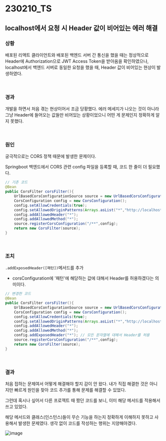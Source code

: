 # 230210_TS

## localhost에서 요청 시 Header 값이 비어있는 에러 해결

### 상황

배포된 리액트 클라이언트와 배포된 백엔드 서버 간 통신을 했을 때는 정상적으로 Header에 Authorization으로 JWT Access Token을 받아옴을 확인하였으나, localhost에서 백엔드 서버로 동일한 요청을 했을 때, Header 값이 비어있는 현상이 발생하였다.

<br>

### 경과

개발을 하면서 처음 겪는 현상이어서 조금 당황했다. 에러 메세지가 나오는 것이 아니라 그냥 Header에 들어오는 값들만 비어있는 상황이었으니 어떤 게 문제인지 정확하게 알지 못했다.

<br>

### 원인

궁극적으로는 CORS 정책 때문에 발생한 문제이다.

Springboot 백엔드에서 CORS 관련 config 파일을 등록할 때, 코드 한 줄이 더 필요했다.

```Java
// 기존 코드
@Bean
public CorsFilter corsFilter(){
    UrlBasedCorsConfigurationSource source = new UrlBasedCorsConfigurationSource();
    CorsConfiguration config = new CorsConfiguration();
    config.setAllowCredentials(true);
    config.setAllowedOriginPatterns(Arrays.asList("*","http://localhost:3000/"));
    config.addAllowedHeader("*");
    config.addAllowedMethod("*");
    source.registerCorsConfiguration("/**",config);
    return new CorsFilter(source);
}
```

<br>

### 조치

`.addExposedHeader([패턴])`메서드를 추가

- corsConfiguration에 '패턴'에 해당하는 값에 대해서 Header를 허용하겠다는 의미이다.

```java
// 변경한 코드
@Bean
public CorsFilter corsFilter(){
    UrlBasedCorsConfigurationSource source = new UrlBasedCorsConfigurationSource();
    CorsConfiguration config = new CorsConfiguration();
    config.setAllowCredentials(true);
    config.setAllowedOriginPatterns(Arrays.asList("*","http://localhost:3000/"));
    config.addAllowedHeader("*");
    config.addAllowedMethod("*");
    config.addExposedHeader("*"); // 모든 문자열에 대해서 Header를 허용
    source.registerCorsConfiguration("/**",config);
    return new CorsFilter(source);
}
```

<br>

### 결과

처음 접하는 문제여서 어떻게 해결해야 할지 감이 안 왔다. 내가 직접 해결한 것은 아니지만 빠르게 원인을 찾아 코드 추가를 통해 문제를 해결할 수 있었다.

그런데 혹시나 싶어서 다른 프로젝트 때 짰던 코드를 보니, 이미 해당 메서드를 적용해서 쓰고 있었다.

해당 메서드와 클래스(인스턴스)들이 무슨 기능을 하는지 정확하게 이해하지 못하고 사용해서 발생한 문제였다. 생각 없이 코드를 작성하는 행위는 지양해야겠다.

![image](https://user-images.githubusercontent.com/93081720/218503779-a67ed8d7-a303-419a-b73a-52503bb9bf8b.png)